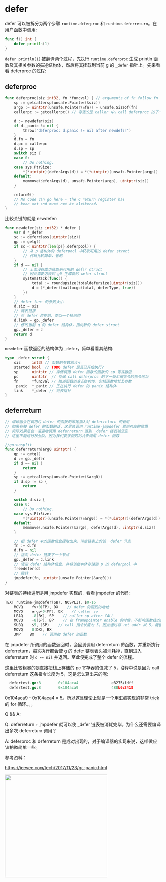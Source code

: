 # defer

defer 可以被拆分为两个步骤 `runtime.deferproc` 和 `runtime.deferreturn`。在用户函数中调用:

```go
func f() int {
    defer println(1)
}
```

`defer println(1)` 被翻译两个过程，先执行 `runtime.deferproc` 生成 println 函数及其相关参数的描述结构体，然后将其挂载到当前 g 的 `_defer` 指针上。先来看看 deferproc 的过程:

## deferproc

```go
func deferproc(siz int32, fn *funcval) { // arguments of fn follow fn
    sp := getcallersp(unsafe.Pointer(&siz))
    argp := uintptr(unsafe.Pointer(&fn)) + unsafe.Sizeof(fn)
    callerpc := getcallerpc() // 存储的是 caller 中，call deferproc 的下一条指令的地址

    d := newdefer(siz)
    if d._panic != nil {
        throw("deferproc: d.panic != nil after newdefer")
    }
    d.fn = fn
    d.pc = callerpc
    d.sp = sp
    switch siz {
    case 0:
        // Do nothing.
    case sys.PtrSize:
        *(*uintptr)(deferArgs(d)) = *(*uintptr)(unsafe.Pointer(argp))
    default:
        memmove(deferArgs(d), unsafe.Pointer(argp), uintptr(siz))
    }

    return0()
    // No code can go here - the C return register has
    // been set and must not be clobbered.
}
```

比较关键的就是 newdefer:

```go
func newdefer(siz int32) *_defer {
    var d *_defer
    sc := deferclass(uintptr(siz))
    gp := getg()
    if sc < uintptr(len(p{}.deferpool)) {
        // 从 p 结构体的 deferpool 中获取可用的 defer struct
        // 代码比较简单，省略
    }
    if d == nil {
        // 上面没有成功获取到可用的 defer struct
        // 因此需要切换到 g0 生成新的 defer struct
        systemstack(func() {
            total := roundupsize(totaldefersize(uintptr(siz)))
            d = (*_defer)(mallocgc(total, deferType, true))
        })
    }
    // defer func 的参数大小
    d.siz = siz
    // 链表链接
    // 后 defer 的在前，类似一个栈结构
    d.link = gp._defer
    // 修改当前 g 的 defer 结构体，指向新的 defer struct
    gp._defer = d
    return d
}

```

`newdefer` 函数返回的结构体为 `_defer`，简单看看其结构:

```go
type _defer struct {
    siz     int32 // 函数的参数总大小
    started bool  // TODO defer 是否已开始执行?
    sp      uintptr // 存储调用 defer 函数的函数的 sp 寄存器值
    pc      uintptr  // 存储 call deferproc 的下一条汇编指令的指令地址
    fn      *funcval // 描述函数的变长结构体，包括函数地址及参数
    _panic  *_panic // 正在执行 defer 的 panic 结构体
    link    *_defer // 链表指针
}
```

## deferreturn

```go
// 编译器会在调用过 defer 的函数的末尾插入对 deferreturn 的调用
// 如果有被 defer 的函数的话，这里会调用 runtime·jmpdefer 跳到对应的位置
// 实际效果是会一遍遍地调用 deferreturn 直到 _defer 链表被清空
// 这里不能进行栈分裂，因为我们要该函数的栈来调用 defer 函数

//go:nosplit
func deferreturn(arg0 uintptr) {
    gp := getg()
    d := gp._defer
    if d == nil {
        return
    }
    sp := getcallersp(unsafe.Pointer(&arg0))
    if d.sp != sp {
        return
    }

    switch d.siz {
    case 0:
        // Do nothing.
    case sys.PtrSize:
        *(*uintptr)(unsafe.Pointer(&arg0)) = *(*uintptr)(deferArgs(d))
    default:
        memmove(unsafe.Pointer(&arg0), deferArgs(d), uintptr(d.siz))
    }

    // 把 defer 中的函数信息提取出来，清空链表上的该 _defer 节点
    fn := d.fn
    d.fn = nil
    // 指向 defer 链表下一个节点
    gp._defer = d.link
    // 清空 defer 结构体信息，并将该结构体存储到 p 的 deferpool 中
    freedefer(d)
    // 跳转
    jmpdefer(fn, uintptr(unsafe.Pointer(&arg0)))
}
```

对链表的持续遍历是用 jmpdefer 实现的，看看 jmpdefer 的代码:

```go
TEXT runtime·jmpdefer(SB), NOSPLIT, $0-16
    MOVQ    fv+0(FP), DX    // defer 的函数的地址
    MOVQ    argp+8(FP), BX    // caller sp
    LEAQ    -8(BX), SP    // caller sp after CALL
    MOVQ    -8(SP), BP    // 在 framepointer enable 的时候，不影响函数栈的结构
    SUBQ    $5, (SP)    // call 指令长度为 5，因此通过将 ret addr 减 5，能够使 deferreturn 自动被反复调用
    MOVQ    0(DX), BX
    JMP    BX    // 调用被 defer 的函数
```

在 jmpdefer 所调用的函数返回时，会回到调用 deferreturn 的函数，并重新执行 deferreturn，每次执行都会使 g 的 defer 链表表头被消耗掉，直到进入 deferreturn 时 `d == nil` 并返回。至此便完成了整个 defer 的流程。

这里比较粗暴的是直接把栈上存储的 pc 寄存器的值减了 5，注释中说是因为 call deferreturn 这条指令长度为 5，这是怎么算出来的呢:

```go
  defertest.go:8        0x104aca4               e82754fdff              CALL runtime.deferreturn(SB)
  defertest.go:8        0x104aca9               488b6c2418              MOVQ 0x18(SP), BP
```

0x104aca9 - 0x104aca4 = 5。所以这里理论上就是一个用汇编实现的非常 trick 的 for 循环。。。

Q && A:

Q: deferreturn + jmpdefer 就可以使 _defer 链表被消耗完毕，为什么还需要编译出多次 deferreturn 调用？

A: deferproc 和 deferreturn 是成对出现的，对于编译器的实现来说，这样做应该稍微简单一些。

参考资料：

https://ieevee.com/tech/2017/11/23/go-panic.html



<img width="330px"  src="https://xargin.com/content/images/2021/05/wechat.png">

